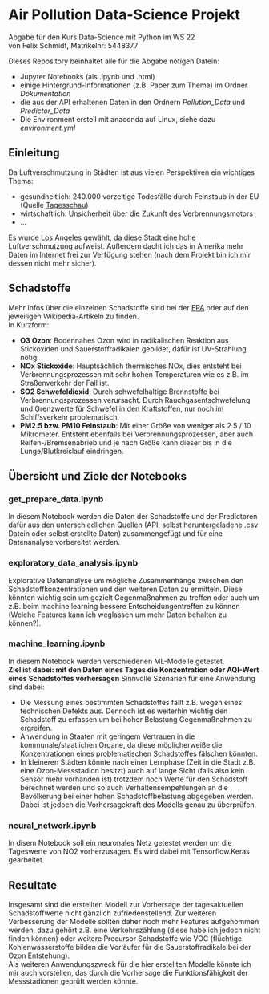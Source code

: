 # Air Pollution Data-Science Projekt

Abgabe für den Kurs Data-Science mit Python im WS 22  
von Felix Schmidt, Matrikelnr: 5448377

Dieses Repository beinhaltet alle für die Abgabe nötigen Datein:  
 - Jupyter Notebooks (als .ipynb und .html)
 - einige Hintergrund-Informationen (z.B. Paper zum Thema) im Ordner *Dokumentation*
 - die aus der API erhaltenen Daten in den Ordnern *Pollution_Data* und *Predictor_Data* 
 - Die Environment erstell mit anaconda auf Linux, siehe dazu *environment.yml*

## Einleitung
Da Luftverschmutzung in Städten ist aus vielen Perspektiven ein wichtiges Thema: 
- gesundheitlich: 240.000 vorzeitige Todesfälle durch Feinstaub in der EU (Quelle [Tagesschau](https://www.tagesschau.de/ausland/europa/tote-luftverschmutzung-101.html#:~:text=Die%20Luftqualit%C3%A4t%20in%20der%20EU,Luft%20etwa%20240.000%20Menschen%20vorzeitig.))
- wirtschaftlich: Unsicherheit über die Zukunft des Verbrennungsmotors
- ...
  
Es wurde Los Angeles gewählt, da diese Stadt eine hohe Luftverschmutzung aufweist. Außerdem dacht ich das in Amerika mehr Daten im Internet frei zur Verfügung stehen (nach dem Projekt bin ich mir dessen nicht mehr sicher).

## Schadstoffe
Mehr Infos über die einzelnen Schadstoffe sind bei der [EPA](https://www.epa.gov/criteria-air-pollutants) oder auf den jeweiligen Wikipedia-Artikeln zu finden.   
In Kurzform:
- **O3 Ozon**: Bodennahes Ozon wird in radikalischen Reaktion aus Stickoxiden und Sauerstoffradikalen gebildet, dafür ist UV-Strahlung nötig.
- **NOx Stickoxide**: Hauptsächlich thermisches NOx, dies entsteht bei Verbrennungsprozessen mit sehr hohen Temperaturen wie es z.B. im Straßenverkehr der Fall ist.
- **SO2 Schwefeldioxid**: Durch schwefelhaltige Brennstoffe bei Verbrennungsprozessen verursacht. Durch Rauchgasentschwefelung und Grenzwerte für Schwefel in den Kraftstoffen, nur noch im Schiffsverkehr problematisch. 
- **PM2.5 bzw. PM10 Feinstaub**: Mit einer Größe von weniger als 2.5 / 10 Mikrometer. Entsteht ebenfalls bei Verbrennungsprozessen, aber auch Reifen-/Bremsenabrieb und  je nach Größe kann dieser bis in die Lunge/Blutkreislauf eindringen. 

## Übersicht und Ziele der Notebooks

### get_prepare_data.ipynb
In diesem Notebook werden die Daten der Schadstoffe und der Predictoren dafür aus den unterschiedlichen Quellen (API, selbst heruntergeladene .csv Datein oder selbst erstellte Daten) zusammengefügt und für eine Datenanalyse vorbereitet werden. 

### exploratory_data_analysis.ipynb

Explorative Datenanalyse um mögliche Zusammenhänge zwischen den Schadstoffkonzentrationen und den weiteren Daten zu ermitteln. Diese könnten wichtig sein um gezielt Gegenmaßnahmen zu treffen oder auch um z.B. beim machine learning bessere Entscheidungentreffen zu können (Welche Features kann ich weglassen um mehr Daten behalten zu können?).

### machine_learning.ipynb
In diesem Notebook werden verschiedenen ML-Modelle getestet.  
**Ziel ist dabei: mit den Daten eines Tages die Konzentration oder AQI-Wert eines Schadstoffes vorhersagen**
Sinnvolle Szenarien für eine Anwendung sind dabei:
- Die Messung eines bestimmten Schadstoffes fällt z.B. wegen eines technischen Defekts aus. Dennoch ist es weiterhin wichtig den Schadstoff zu erfassen um bei hoher Belastung Gegenmaßnahmen zu ergreifen.
- Anwendung in Staaten mit geringem Vertrauen in die kommunale/staatlichen Organe, da diese möglicherweiße die Konzentrationen eines problematischen Schadstoffes fälschen könnten. 
- In kleineren Städten könnte nach einer Lernphase (Zeit in die Stadt z.B. eine Ozon-Messstadion besitzt) auch auf lange Sicht (falls also kein Sensor mehr vorhanden ist) trotzdem noch Werte für den Schadstoff berechnet werden und so auch Verhaltensempehlungen an die Bevölkerung bei einer hohen Schadstoffbelastung abgegeben werden. Dabei ist jedoch die Vorhersagekraft des Modells genau zu überprüfen. 

### neural_network.ipynb
In disem Notebook soll ein neuronales Netz getestet werden um die Tageswerte von NO2 vorherzusagen. Es wird dabei mit Tensorflow.Keras gearbeitet. 

## Resultate

Insgesamt sind die erstellten Modell zur Vorhersage der tagesaktuellen Schadstoffwerte nicht gänzlich zufriedenstellend. Zur weiteren Verbesserung der Modelle sollten daher noch mehr Features aufgenommen werden, dazu gehört z.B. eine Verkehrszählung (diese habe ich jedoch nicht finden können) oder weitere Precursor Schadstoffe wie VOC (flüchtige Kohlenwasserstoffe bilden die Vorläufer für die Sauerstoffradikale bei der Ozon Entstehung).   
Als weiteren Anwendungszweck für die hier erstellten Modelle könnte ich mir auch vorstellen, das durch die Vorhersage die Funktionsfähigkeit der Messstadionen geprüft werden könnte.